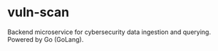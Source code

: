 # vuln-scan
Backend microservice for cybersecurity data ingestion and querying. Powered by Go (GoLang).
